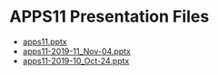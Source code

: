 <!--
This is a machine generated file, and should not be edited, as it will be overwritten with future updates.
-->

# APPS11 Presentation Files

- [apps11.pptx](http://cdn.tailwindtraders.com/assets/apps/apps11/apps11.pptx)
- [apps11-2019-11_Nov-04.pptx](http://cdn.tailwindtraders.com/assets/apps/apps11/apps11-2019-11_Nov-04.pptx)
- [apps11-2019-10_Oct-24.pptx](http://cdn.tailwindtraders.com/assets/apps/apps11/apps11-2019-10_Oct-24.pptx)


